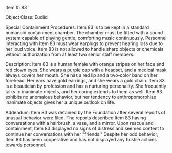 Item #: 83

Object Class: Euclid

Special Containment Procedures: Item 83 is to be kept in a standard humanoid containment chamber. The chamber must be fitted with a sound system capable of playing gentle, comforting music continuously. Personnel interacting with Item 83 must wear earplugs to prevent hearing loss due to her loud voice. Item 83 is not allowed to handle sharp objects or chemicals without authorization from at least two senior staff members.

Description: Item 83 is a human female with orange stripes on her face and red clown eyes. She wears a purple cap with a headset, and a medical mask always covers her mouth. She has a red lip and a two-color band on her forehead. Her ears have gold earrings, and she wears a gold chain. Item 83 is a beautician by profession and has a nurturing personality. She frequently talks to inanimate objects, and her caring extends to them as well. Item 83 exhibits no anomalous behavior, but her tendency to anthropomorphize inanimate objects gives her a unique outlook on life.

Addendum: Item 83 was detained by the Foundation after several reports of unusual behavior were filed. The reports described Item 83 having conversations with a hairbrush, a vase, and a mirror. Upon rescue and containment, Item 83 displayed no signs of distress and seemed content to continue her conversations with her "friends." Despite her odd behavior, Item 83 has been cooperative and has not displayed any hostile actions towards personnel.